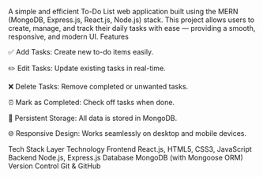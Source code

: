 A simple and efficient To-Do List web application built using the MERN (MongoDB, Express.js, React.js, Node.js) stack.
This project allows users to create, manage, and track their daily tasks with ease — providing a smooth, responsive, and modern UI.
Features

✅ Add Tasks: Create new to-do items easily.

✏️ Edit Tasks: Update existing tasks in real-time.

❌ Delete Tasks: Remove completed or unwanted tasks.

⏰ Mark as Completed: Check off tasks when done.

💾 Persistent Storage: All data is stored in MongoDB.

🌐 Responsive Design: Works seamlessly on desktop and mobile devices.


Tech Stack
Layer	Technology
Frontend	React.js, HTML5, CSS3, JavaScript
Backend	Node.js, Express.js
Database	MongoDB (with Mongoose ORM)
Version Control	Git & GitHub
